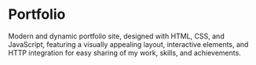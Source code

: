 # Portfolio
Modern and dynamic portfolio site, designed with HTML, CSS, and JavaScript, featuring a visually appealing layout, interactive elements, and HTTP integration for easy sharing of my work, skills, and achievements.
